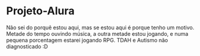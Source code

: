 # Projeto-Alura
Não sei do porquê estou aqui, mas se estou aqui é porque tenho um motivo.
Metade do tempo ouvindo música, a outra metade estou jogando, e numa pequena porcentagem estarei jogando RPG.
TDAH e Autismo não diagnosticado :D 
